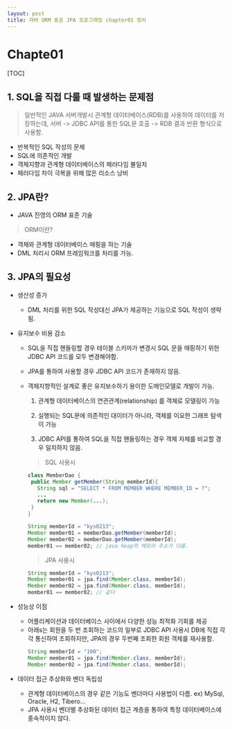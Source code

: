 ```yaml
---
layout: post
title: 자바 ORM 표준 JPA 프로그래밍 chapter01 정리
---
```




# Chapte01 

[TOC]

## 1. SQL을 직접 다룰 때 발생하는 문제점

 > 일반적인 JAVA 서버개발시 관계형 데이터베이스(RDB)를 사용하여 데이터를 저장하는데, 서버 -> JDBC API를 통한 SQL문 호출 -> RDB 결과 반환 형식으로 사용함.
  - 반복적인 SQL 작성의 문제
  - SQL에 의존적인 개발
  - 객체지향과 관계형 데이터베이스의 페러다임 불일치
  - 페러다임 차이 극복을 위해 많은 리소스 낭비

## 2. JPA란?
- JAVA 진영의 ORM 표준 기술
 > ORM이란?
   - 객체와 관계형 데이터베이스 매핑을 하는 기술
   - DML 처리시 ORM 프레임워크를 처리를 가능.

## 3. JPA의 필요성
 - 생산성 증가
   
    + DML 처리를 위한 SQL 작성대신 JPA가 제공하는 기능으로 SQL 작성이 생략됨.
    
 - 유지보수 비용 감소
    + SQL을 직접 핸들링할 경우 테이블 스키마가 변경시 SQL 문을 매핑하기 위한 JDBC API 코드를 모두 변경해야함.
    + JPA를 통하여 사용할 경우 JDBC API 코드가 존재하지 않음.
    + 객체지향적인 설계로 좋은 유지보수하기 용이한 도메인모델로 개발이 가능.
       1. 관계형 데이터베이스의 연관관계(relationship) 를 객체로 모델링이 가능
       
       2. 실행되는 SQL문에 의존적인 대이터가 아니라, 객체를 이요한 그래프 탐색이 가능
       
       3. JDBC API를 통하여 SQL을 직접 핸들링하는 경우 객체 자체를 비교할 경우 일치하지 않음.
       
          
       
       > SQL 사용시
       ```java
       class MemberDao {
        public Member getMember(String memberId){
          String sql = "SELECT * FROM MEMBER WHERE MEMBER_ID = ?";
          ...
          return new Member(...);
        }
       }
       
       String memberId = "kys0213";
       Member member01 = memberDao.getMember(memberId);
       Member member02 = memberDao.getMember(memberId);
       member01 == member02; // java heap의 메모리 주소가 다름.
       ```
       

       
       
       > JPA 사용시
       ```java
       String memberId = "kys0213";
       Member member01 = jpa.find(Member.class, memberId);
       Member member02 = jpa.find(Member.class, memberId);
       member01 == member02; // 같다
       ```
       
       
    
 - 성능상 이점
   + 어플리케이션과 데이터베이스 사이에서 다양한 성능 최적화 기회를 제공
   + 아래s는 회원을 두 번 조회하는 코드의 일부로 JDBC API 사용시 DB에 직접 각각 통신하여 조회하지만, JPA의 경우 두번째 조회한 회원 객체를 재사용함.
     ```java
     String memberId = "100";
     Member member01 = jpa.find(Member.class, memberId);
     Member member02 = jpa.find(Member.class, memberId);
     ```

 - 데이터 접근 추상화와 벤더 독립성
   
   + 관계형 데이터베이스의 경우 같은 기능도 벤더마다 사용법이 다름. ex) MySql, Oracle, H2, Tibero...
   + JPA 사용시 벤더별 추상화된 데이터 접근 계층을 통하여 특정 데이터베이스에 종속적이지 않다.
   

 

